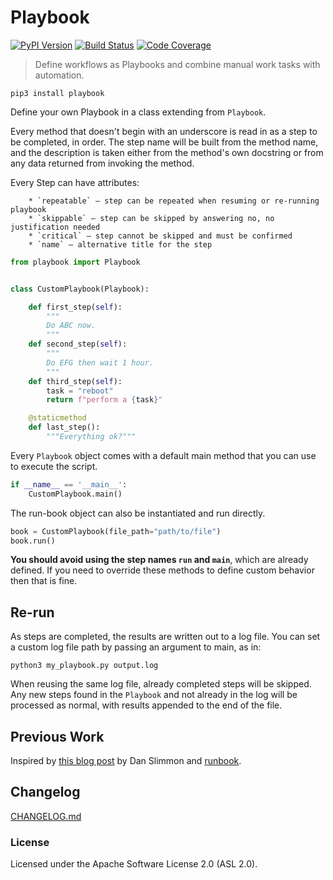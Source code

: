 # Playbook

[![PyPI Version][pypi-image]][pypi-url]
[![Build Status][build-image]][build-url]
[![Code Coverage][coverage-image]][coverage-url]

> Define workflows as Playbooks and combine manual work tasks with automation.


`pip3 install playbook`

Define your own Playbook in a class extending from `Playbook`.

Every method that
doesn't begin with an underscore is read in as a step to be completed, in order.
The step name will be built from the method name, and the description is taken
either from the method's own docstring or from any data returned from invoking
the method.

Every Step can have attributes:

        * `repeatable` – step can be repeated when resuming or re-running playbook
        * `skippable` – step can be skipped by answering no, no justification needed
        * `critical` – step cannot be skipped and must be confirmed
        * `name` – alternative title for the step

```python
from playbook import Playbook


class CustomPlaybook(Playbook):

    def first_step(self):
        """
        Do ABC now.
        """
    def second_step(self):
        """
        Do EFG then wait 1 hour.
        """
    def third_step(self):
        task = "reboot"
        return f"perform a {task}"

    @staticmethod
    def last_step():
        """Everything ok?"""
```

Every `Playbook` object comes with a default main method that you can use to execute the script.

```python
if __name__ == '__main__':
    CustomPlaybook.main()
```

The run-book object can also be instantiated and run directly.

```python
book = CustomPlaybook(file_path="path/to/file")
book.run()
```

**You should avoid using the step names `run` and `main`**, which are already defined. If you need to override these
methods to define custom behavior then that is fine.

## Re-run
As steps are completed, the results are written out to a log file. You can set a custom log file path by passing
an argument to main, as in:

```
python3 my_playbook.py output.log
```

When reusing the same log file, already completed steps will be skipped. Any new steps found in the `Playbook`
and not already in the log will be processed as normal, with results appended to the end of the file.


## Previous Work
Inspired by [this blog post](https://blog.danslimmon.com/2019/07/15/do-nothing-scripting-the-key-to-gradual-automation)
by Dan Slimmon and [runbook](https://github.com/UnquietCode/runbook.py).


## Changelog
[CHANGELOG.md](CHANGELOG.md)


### License
Licensed under the Apache Software License 2.0 (ASL 2.0).


<!-- Badges -->

[pypi-image]: https://badge.fury.io/py/playbook.svg
[pypi-url]: https://pypi.org/project/playbook/
[build-image]: https://github.com/sysid/playbook/actions/workflows/build.yml/badge.svg
[build-url]: https://github.com/sysid/playbook/actions/workflows/build.yml
[coverage-image]: https://codecov.io/gh/sysid/playbook/branch/master/graph/badge.svg
[coverage-url]: https://codecov.io/gh/sysid/playbook
